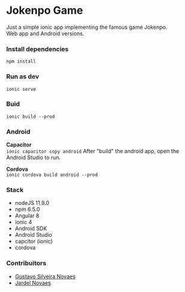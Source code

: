 # Jokenpo Game
Just a simple ionic app implementing the famous game Jokenpo.  
Web app and Android versions.


### Install dependencies
`npm install`

### Run as dev
`ionic serve`

### Buid
`ionic build --prod`

### Android
**Capacitor**  
`ionic capacitor copy android`
After "build" the android app, open the Android Studio to run.

**Cordova**  
`ionic cordova build android --prod`



### Stack
- nodeJS 11.9.0  
- npm 6.5.0  
- Angular 8  
- ionic 4  
- Android SDK
- Android Studio
- capcitor (ionic)
- cordova



### Contribuitors
- [Gustavo Silveira Novaes](https://github.com/gustavosnovaes)
- [Jardel Novaes](https://github.com/jardelnovaes)